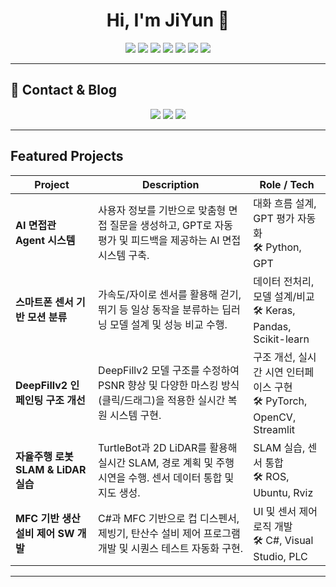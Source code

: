 <h1 align="center">Hi, I'm JiYun 👋</h1>

<p align="center">
  <img src="https://img.shields.io/badge/Java-007396?style=flat&logo=java&logoColor=white"/>
  <img src="https://img.shields.io/badge/SpringBoot-6DB33F?style=flat&logo=spring-boot&logoColor=white"/>
  <img src="https://img.shields.io/badge/Python-3776AB?style=flat&logo=python&logoColor=white"/>
  <img src="https://img.shields.io/badge/PyTorch-EE4C2C?style=flat&logo=pytorch&logoColor=white"/>
  <img src="https://img.shields.io/badge/OpenCV-5C3EE8?style=flat&logo=opencv&logoColor=white"/>
  <img src="https://img.shields.io/badge/ROS-22314E?style=flat&logo=ros&logoColor=white"/>
  <img src="https://img.shields.io/badge/C%23-239120?style=flat&logo=c-sharp&logoColor=white"/>
</p>

---

## 🔗 Contact & Blog

<p align="center">
  <a href="https://your-notion-link"><img src="https://img.shields.io/badge/Notion-000000?style=flat&logo=notion&logoColor=white"/></a>
  <a href="https://velog.io/@yourhandle"><img src="https://img.shields.io/badge/Velog-20C997?style=flat&logo=velog&logoColor=white"/></a>
  <a href="mailto:your.email@gmail.com"><img src="https://img.shields.io/badge/Gmail-D14836?style=flat&logo=gmail&logoColor=white"/></a>
</p>

---

##  Featured Projects

| Project | Description | Role / Tech |
|--------|-------------|-------------|
| **AI 면접관 Agent 시스템** | 사용자 정보를 기반으로 맞춤형 면접 질문을 생성하고, GPT로 자동 평가 및 피드백을 제공하는 AI 면접 시스템 구축. |  대화 흐름 설계, GPT 평가 자동화<br>🛠 Python, GPT |
| **스마트폰 센서 기반 모션 분류** | 가속도/자이로 센서를 활용해 걷기, 뛰기 등 일상 동작을 분류하는 딥러닝 모델 설계 및 성능 비교 수행. |  데이터 전처리, 모델 설계/비교<br>🛠 Keras, Pandas, Scikit-learn |
| **DeepFillv2 인페인팅 구조 개선** | DeepFillv2 모델 구조를 수정하여 PSNR 향상 및 다양한 마스킹 방식(클릭/드래그)을 적용한 실시간 복원 시스템 구현. |  구조 개선, 실시간 시연 인터페이스 구현<br>🛠 PyTorch, OpenCV, Streamlit |
| **자율주행 로봇 SLAM & LiDAR 실습** | TurtleBot과 2D LiDAR를 활용해 실시간 SLAM, 경로 계획 및 주행 시연을 수행. 센서 데이터 통합 및 지도 생성. |  SLAM 실습, 센서 통합<br>🛠 ROS, Ubuntu, Rviz |
| **MFC 기반 생산설비 제어 SW 개발** | C#과 MFC 기반으로 컵 디스펜서, 제빙기, 탄산수 설비 제어 프로그램 개발 및 시퀀스 테스트 자동화 구현. |  UI 및 센서 제어 로직 개발<br>🛠 C#, Visual Studio, PLC |
---


<!--
**yooon613/yooon613** is a ✨ _special_ ✨ repository because its `README.md` (this file) appears on your GitHub profile.

Here are some ideas to get you started:

- 🔭 I’m currently working on ...
- 🌱 I’m currently learning ...
- 👯 I’m looking to collaborate on ...
- 🤔 I’m looking for help with ...
- 💬 Ask me about ...
- 📫 How to reach me: ...
- 😄 Pronouns: ...
- ⚡ Fun fact: ...
-->
